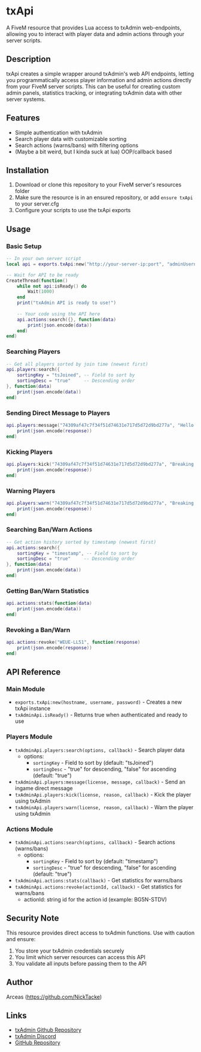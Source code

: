 # txApi

A FiveM resource that provides Lua access to txAdmin web-endpoints, allowing you to interact with player data and admin actions through your server scripts.

## Description

txApi creates a simple wrapper around txAdmin's web API endpoints, letting you programmatically access player information and admin actions directly from your FiveM server scripts. This can be useful for creating custom admin panels, statistics tracking, or integrating txAdmin data with other server systems.

## Features

- Simple authentication with txAdmin
- Search player data with customizable sorting
- Search actions (warns/bans) with filtering options
- (Maybe a bit weird, but I kinda suck at lua) OOP/callback based

## Installation

1. Download or clone this repository to your FiveM server's resources folder
2. Make sure the resource is in an ensured repository, or add `ensure txApi` to your server.cfg
3. Configure your scripts to use the txApi exports

## Usage

### Basic Setup

```lua
-- In your own server script
local api = exports.txApi:new("http://your-server-ip:port", "adminUsername", "adminPassword")

-- Wait for API to be ready
CreateThread(function()
    while not api:isReady() do
        Wait(1000)
    end
    print("txAdmin API is ready to use!")
    
    -- Your code using the API here
    api.actions:search({}, function(data)
        print(json.encode(data))
    end)
end)
```

### Searching Players

```lua
-- Get all players sorted by join time (newest first)
api.players:search({
    sortingKey = "tsJoined", -- Field to sort by
    sortingDesc = "true"     -- Descending order
}, function(data)
    print(json.encode(data))
end)
```

### Sending Direct Message to Players

```lua
api.players:message("74309af47c7f34f51d74631e717d5d72d9bd277a", "Hello!", function(response)
    print(json.encode(response))
end)
```

### Kicking Players

```lua
api.players:kick("74309af47c7f34f51d74631e717d5d72d9bd277a", "Breaking rules!", function(response)
    print(json.encode(response))
end)
```

### Warning Players

```lua
api.players:warn("74309af47c7f34f51d74631e717d5d72d9bd277a", "Breaking rules!", function(response)
    print(json.encode(response))
end)
```

### Searching Ban/Warn Actions

```lua
-- Get action history sorted by timestamp (newest first)
api.actions:search({
    sortingKey = "timestamp", -- Field to sort by
    sortingDesc = "true"     -- Descending order
}, function(data)
    print(json.encode(data))
end)
```

### Getting Ban/Warn Statistics

```lua
api.actions:stats(function(data)
    print(json.encode(data))
end)
```

### Revoking a Ban/Warn

```lua
api.actions:revoke("WEUE-LL51", function(response)
    print(json.encode(response))
end)
```

## API Reference

### Main Module

- `exports.txApi:new(hostname, username, password)` - Creates a new txApi instance
- `txAdminApi.isReady()` - Returns true when authenticated and ready to use

### Players Module

- `txAdminApi.players:search(options, callback)` - Search player data
  - options:
    - `sortingKey` - Field to sort by (default: "tsJoined")
    - `sortingDesc` - "true" for descending, "false" for ascending (default: "true")
- `txAdminApi.players:message(license, message, callback)` - Send an ingame direct message
- `txAdminApi.players:kick(license, reason, callback)` - Kick the player using txAdmin
- `txAdminApi.players:warn(license, reason, callback)` - Warn the player using txAdmin

### Actions Module

- `txAdminApi.actions:search(options, callback)` - Search actions (warns/bans)
  - options:
    - `sortingKey` - Field to sort by (default: "timestamp")
    - `sortingDesc` - "true" for descending, "false" for ascending (default: "true")
- `txAdminApi.actions:stats(callback)` - Get statistics for warns/bans
- `txAdminApi.actions:revoke(actionId, callback)` - Get statistics for warns/bans
  - actionId: string id for the action id (example: BG5N-STDV)

## Security Note

This resource provides direct access to txAdmin functions. Use with caution and ensure:
1. You store your txAdmin credentials securely
2. You limit which server resources can access this API
3. You validate all inputs before passing them to the API

## Author

Arceas (https://github.com/NickTacke)

## Links
- [txAdmin Github Repository](https://github.com/tabarra/txAdmin)
- [txAdmin Discord](https://discord.gg/txAdmin)
- [GitHub Repository](https://github.com/NickTacke/txApi)
